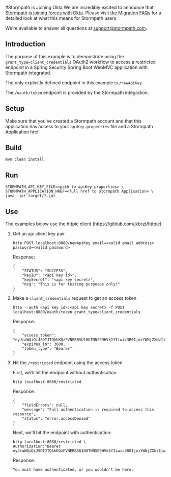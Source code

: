 #Stormpath is Joining Okta
We are incredibly excited to announce that [Stormpath is joining forces with Okta](https://stormpath.com/blog/stormpaths-new-path?utm_source=github&utm_medium=readme&utm-campaign=okta-announcement). Please visit [the Migration FAQs](https://stormpath.com/oktaplusstormpath?utm_source=github&utm_medium=readme&utm-campaign=okta-announcement) for a detailed look at what this means for Stormpath users.

We're available to answer all questions at [support@stormpath.com](mailto:support@stormpath.com).

## Introduction

The purpose of this example is to demonstrate using the `grant_type=client_credentials` OAuth2 workflow to access a restricted endpoint in a Spring Security Spring Boot WebMVC application with Stormpath integrated.

The only explicitly defined endpoint in this example is `/newApiKey`

The `/oauth/token` endpoint is provided by the Stormpath integration.

## Setup

Make sure that you've created a Stormpath account and that this application has access to your `apiKey.properties` file and a Stormpath Application href.

## Build

`mvn clean install`

## Run

```
STORMPATH_API_KEY_FILE=<path to apiKey.properties> \
STORMPATH_APPLICATION_HREF=<full href to Stormpath Application> \
java -jar target/*.jar
```

## Use

The examples below use the httpie client (https://github.com/jkbrzt/httpie)

1. Get an api client key pair

    `http POST localhost:8080/newApiKey email=<valid email address> password=<valid password>`
    
    Response:
    
    ```
    {
        "STATUS": "SUCCESS",
        "keyID": "<api key id>",
        "keySecret": "<api key secret>",
        "msg": "This is for testing purposes only!"
    }
    ```
    
2. Make a `client_credentials` request to get an access token

    `http --auth <api key id>:<api key secret> -f POST localhost:8080/oauth/token grant_type=client_credentials`
    
    Response:
    
    ```
    {
        "access_token": "eyJraWQiOiJSOTJTQkhKQzFVNERBSU1HUTNNSE9HVk1YIiwic3R0IjoiYWNjZXNzIiwiYWxnIjoiSFMyNTYifQ...",
        "expires_in": 3600,
        "token_type": "Bearer"
    }
    ```
    
3. Hit the `/restricted` endpoint using the access token

   First, we'll hit the endpoint without authentication:
   
   `http localhost:8080/restricted`
   
   Response:
   
   ```
   {
       "fieldErrors": null,
       "message": "Full authentication is required to access this resource",
       "status": "error.accessDenied"
   }
   ```

    Next, we'll hit the endpoint with authentication:
    
    ```
    http localhost:8080/restricted \
    Authorization:"Bearer eyJraWQiOiJSOTJTQkhKQzFVNERBSU1HUTNNSE9HVk1YIiwic3R0IjoiYWNjZXNzIiwiYWxnIjoiSFMyNTYifQ..."
    ```
    
    Response:
    
    `You must have authenticated, or you wouldn't be here.`